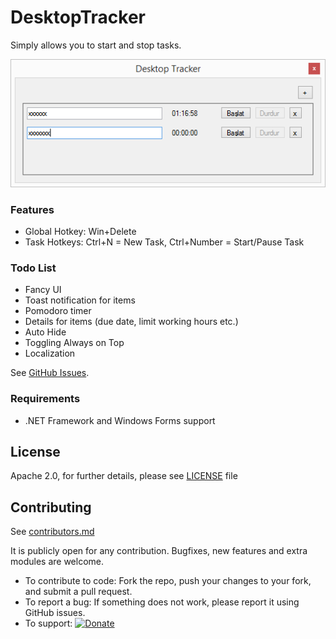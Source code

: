 # DesktopTracker

Simply allows you to start and stop tasks.

![Sey](docs/desktop-tracker.png)


### Features

- Global Hotkey: Win+Delete
- Task Hotkeys: Ctrl+N = New Task, Ctrl+Number = Start/Pause Task


### Todo List

- Fancy UI
- Toast notification for items
- Pomodoro timer
- Details for items (due date, limit working hours etc.)
- Auto Hide
- Toggling Always on Top
- Localization

See [GitHub Issues](https://github.com/eserozvataf/DesktopTracker/issues).


### Requirements

* .NET Framework and Windows Forms support


## License

Apache 2.0, for further details, please see [LICENSE](LICENSE) file


## Contributing

See [contributors.md](contributors.md)

It is publicly open for any contribution. Bugfixes, new features and extra modules are welcome.

* To contribute to code: Fork the repo, push your changes to your fork, and submit a pull request.
* To report a bug: If something does not work, please report it using GitHub issues.
* To support: [![Donate](https://img.shields.io/gratipay/eserozvataf.svg)](https://gratipay.com/eserozvataf/)
